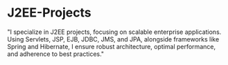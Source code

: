 # J2EE-Projects
 "I specialize in J2EE projects, focusing on scalable enterprise applications. Using Servlets, JSP, EJB, JDBC, JMS, and JPA, alongside frameworks like Spring and Hibernate, I ensure robust architecture, optimal performance, and adherence to best practices."
